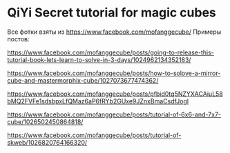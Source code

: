 # QiYi Secret tutorial for magic cubes

Все фотки взяты из https://www.facebook.com/mofanggecube/
Примеры постов:

https://www.facebook.com/mofanggecube/posts/going-to-release-this-tutorial-book-lets-learn-to-solve-in-3-days/1024962134352183/

https://www.facebook.com/mofanggecube/posts/how-to-solove-a-mirror-cube-and-mastermorphix-cube/1027073677474362/

https://www.facebook.com/mofanggecube/posts/pfbid0tq5NZYXACAiuL58bMQ2FVFe1sdsbpxLfQMaz6aP6fRYb2GUxe9JZnxBmaCsdfJogl

https://www.facebook.com/mofanggecube/posts/tutorial-of-6x6-and-7x7-cube/1026502450864818/

https://www.facebook.com/mofanggecube/posts/tutorial-of-skweb/1026820764166320/


